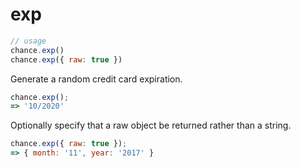 # exp

```js
// usage
chance.exp()
chance.exp({ raw: true })
```

Generate a random credit card expiration.

```js
chance.exp();
=> '10/2020'
```

Optionally specify that a raw object be returned rather than a string.

```js
chance.exp({ raw: true });
=> { month: '11', year: '2017' }
```
